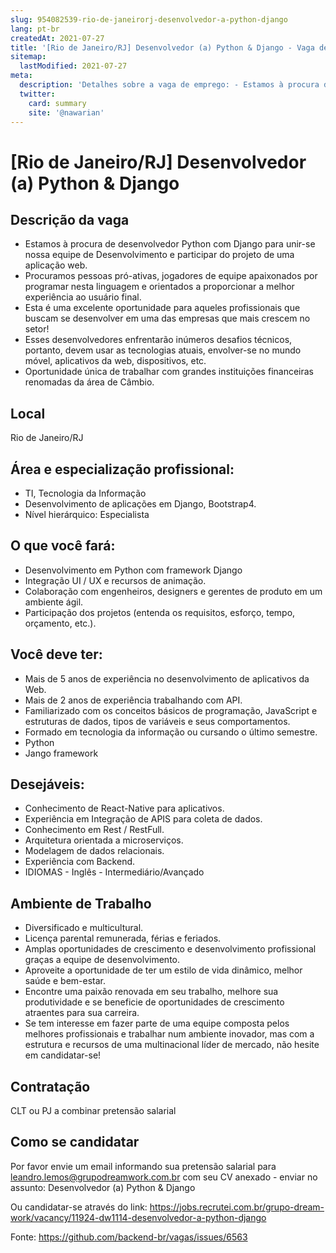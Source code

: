 ```yaml
---
slug: 954082539-rio-de-janeirorj-desenvolvedor-a-python-django
lang: pt-br
createdAt: 2021-07-27
title: '[Rio de Janeiro/RJ] Desenvolvedor (a) Python & Django - Vaga de Emprego'
sitemap:
  lastModified: 2021-07-27
meta:
  description: 'Detalhes sobre a vaga de emprego: - Estamos à procura de desenvolvedor Python com Django para unir-se nossa equipe de Desenvolvimento e participar do projeto de uma aplicação web. - Procuramos pessoas pró-ativas, jogadores de equipe apaixonados por programar nesta linguagem e orientados a proporcionar a melhor experiência ao usuário final. - Esta é uma excelente oportunidade para aqueles profissionais que buscam se desenvolver em uma das empresas que mais crescem no setor! - Esses desenvolvedores enfrentarão inúmeros desafios técnicos, portanto, devem usar as tecnologias atuais, envolver-se no mundo móvel, aplicativos da web, dispositivos, etc. - Oportunidade única de trabalhar com grandes instituições financeiras renomadas da área de Câmbio.'
  twitter:
    card: summary
    site: '@nawarian'
---
```


# [Rio de Janeiro/RJ] Desenvolvedor (a) Python & Django

## Descrição da vaga

- Estamos à procura de desenvolvedor Python com Django para unir-se nossa equipe de Desenvolvimento e participar do projeto de uma aplicação web.
- Procuramos pessoas pró-ativas, jogadores de equipe apaixonados por programar nesta linguagem e orientados a proporcionar a melhor experiência ao usuário final.
- Esta é uma excelente oportunidade para aqueles profissionais que buscam se desenvolver em uma das empresas que mais crescem no setor!
- Esses desenvolvedores enfrentarão inúmeros desafios técnicos, portanto, devem usar as tecnologias atuais, envolver-se no mundo móvel, aplicativos da web, dispositivos, etc.
- Oportunidade única de trabalhar com grandes instituições financeiras renomadas da área de Câmbio.

## Local
Rio de Janeiro/RJ

## Área e especialização profissional:

- TI, Tecnologia da Informação
- Desenvolvimento de aplicações em Django, Bootstrap4.
- Nível hierárquico: Especialista

## O que você fará:

- Desenvolvimento em Python com framework Django
- Integração UI / UX e recursos de animação.
- Colaboração com engenheiros, designers e gerentes de produto em um ambiente ágil.
- Participação dos projetos (entenda os requisitos, esforço, tempo, orçamento, etc.).

## Você deve ter:

- Mais de 5 anos de experiência no desenvolvimento de aplicativos da Web.
- Mais de 2 anos de experiência trabalhando com API.
- Familiarizado com os conceitos básicos de programação, JavaScript e estruturas de dados, tipos de variáveis e seus comportamentos.
- Formado em tecnologia da informação ou cursando o último semestre.
- Python
- Jango framework

## Desejáveis:

- Conhecimento de React-Native para aplicativos.
- Experiência em Integração de APIS para coleta de dados.
- Conhecimento em Rest / RestFull.
- Arquitetura orientada a microserviços.
- Modelagem de dados relacionais.
- Experiência com Backend.
- IDIOMAS - Inglês - Intermediário/Avançado

## Ambiente de Trabalho

- Diversificado e multicultural.
- Licença parental remunerada, férias e feriados.
- Amplas oportunidades de crescimento e desenvolvimento profissional graças a equipe de desenvolvimento.
- Aproveite a oportunidade de ter um estilo de vida dinâmico, melhor saúde e bem-estar.
- Encontre uma paixão renovada em seu trabalho, melhore sua produtividade e se beneficie de oportunidades de crescimento atraentes para sua carreira.
- Se tem interesse em fazer parte de uma equipe composta pelos melhores profissionais e trabalhar num ambiente inovador, mas com a estrutura e recursos de uma multinacional líder de mercado, não hesite em candidatar-se!

## Contratação
CLT ou PJ a combinar pretensão salarial

## Como se candidatar
Por favor envie um email informando sua pretensão salarial para leandro.lemos@grupodreamwork.com.br com seu CV anexado - enviar no assunto: Desenvolvedor (a) Python & Django

Ou candidatar-se através do link: https://jobs.recrutei.com.br/grupo-dream-work/vacancy/11924-dw1114-desenvolvedor-a-python-django

Fonte: https://github.com/backend-br/vagas/issues/6563